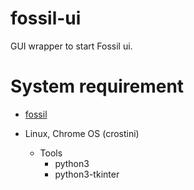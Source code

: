 # fossil-ui

GUI wrapper to start Fossil ui.

# System requirement

- [fossil](https://fossil-scm.org/home/uv/download.html)

- Linux, Chrome OS (crostini)
    - Tools
        - python3
        - python3-tkinter
